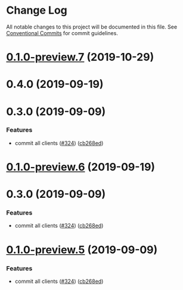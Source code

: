 # Change Log

All notable changes to this project will be documented in this file.
See [Conventional Commits](https://conventionalcommits.org) for commit guidelines.

# [0.1.0-preview.7](https://github.com/aws/aws-sdk-js-v3/compare/@aws-sdk/client-kms-node@0.1.0-preview.2...@aws-sdk/client-kms-node@0.1.0-preview.7) (2019-10-29)



# 0.4.0 (2019-09-19)



# 0.3.0 (2019-09-09)


### Features

* commit all clients ([#324](https://github.com/aws/aws-sdk-js-v3/issues/324)) ([cb268ed](https://github.com/aws/aws-sdk-js-v3/commit/cb268ed))





# [0.1.0-preview.6](https://github.com/aws/aws-sdk-js-v3/compare/@aws-sdk/client-kms-node@0.1.0-preview.2...@aws-sdk/client-kms-node@0.1.0-preview.6) (2019-09-19)



# 0.3.0 (2019-09-09)


### Features

* commit all clients ([#324](https://github.com/aws/aws-sdk-js-v3/issues/324)) ([cb268ed](https://github.com/aws/aws-sdk-js-v3/commit/cb268ed))





# [0.1.0-preview.5](https://github.com/aws/aws-sdk-js-v3/compare/@aws-sdk/client-kms-node@0.1.0-preview.2...@aws-sdk/client-kms-node@0.1.0-preview.5) (2019-09-09)


### Features

* commit all clients ([#324](https://github.com/aws/aws-sdk-js-v3/issues/324)) ([cb268ed](https://github.com/aws/aws-sdk-js-v3/commit/cb268ed))
